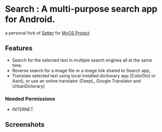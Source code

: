 # Search : A multi-purpose search app for Android.
a personal fork of [Setter](https://github.com/scubajeff/Setter) for [MyOS Project](https://github.com/MyOS-Android)

## Features
  - Search for the selected text in multiple search engines all at the same time.
  - Reverse search for a image file or a image link shared to Search app,
  - Translate selected text using local installed dictionary app (ColorDict or Aard), or use an online translator 
  (DeepL, Google Translator and UrbanDictorary)

### Needed Permissions
  - INTERNET

## Screenshots
